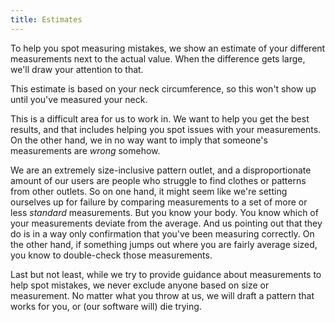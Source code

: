 ```yaml
---
title: Estimates
---
```


To help you spot measuring mistakes, we show an estimate of your different measurements next to the actual value. 
When the difference gets large, we'll draw your attention to that.

<Note>

This estimate is based on your neck circumference, so this won't show up until you've measured your neck.

</Note>

This is a difficult area for us to work in. 
We want to help you get the best results, and that includes helping you spot issues with your measurements. 
On the other hand, we in no way want to imply that someone's measurements are *wrong* somehow.  

We are an extremely size-inclusive pattern outlet, and a disproportionate amount of our users are people who struggle to find clothes or patterns from other outlets. 
So on one hand, it might seem like we're setting ourselves up for failure by comparing measurements to a set of more or less *standard* measurements. 
But you know your body. You know which of your measurements deviate from the average. 
And us pointing out that they do is in a way only confirmation that you've been measuring correctly.
On the other hand, if something jumps out where you are fairly average sized, you know to double-check those measurements.

Last but not least, while we try to provide guidance about measurements to help spot mistakes, 
we never exclude anyone based on size or measurement. 
No matter what you throw at us, we will  draft a pattern that works for you, or (our software will) die trying.

